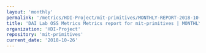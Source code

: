 ```yaml
---
layout: 'monthly'
permalink: '/metrics/HDI-Project/mit-primitives/MONTHLY-REPORT-2018-10-26/'
title: 'DAI Lab OSS Metrics Metrics report for mit-primitives | MONTHLY-REPORT-2018-10-26'
organization: 'HDI-Project'
repository: 'mit-primitives'
current_date: '2018-10-26'
---
```


